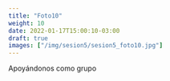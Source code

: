 ```yaml
---
title: "Foto10"
weight: 10
date: 2022-01-17T15:00:10-03:00
draft: true
images: ["/img/sesion5/sesion5_foto10.jpg"]
---
```


 Apoyándonos como grupo